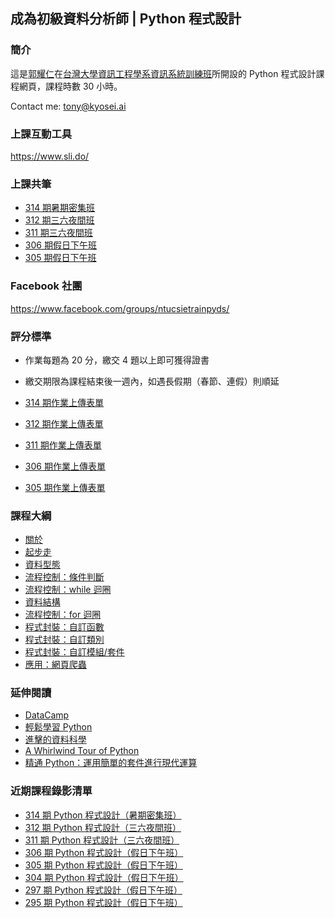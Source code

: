 ## 成為初級資料分析師 | Python 程式設計

### 簡介

這是[郭耀仁](https://www.facebook.com/yaojen.kuo.1)在[台灣大學資訊工程學系資訊系統訓練班](https://www.csie.ntu.edu.tw/train/)所開設的 Python 程式設計課程網頁，課程時數 30 小時。

Contact me: <tony@kyosei.ai>

### 上課互動工具

<https://www.sli.do/>

### 上課共筆

- [314 期暑期密集班](https://colab.research.google.com/drive/1di-qXypSCLUm_Ln7fVKfo5h7j4PZbGQL)
- [312 期三六夜間班](https://colab.research.google.com/drive/11m1jyaqsujousNTDBsV0htdNBgQJXcao)
- [311 期三六夜間班](https://colab.research.google.com/drive/1Q0YeoVA_72tvJoKBJ5as9RHwZS34MwNQ)
- [306 期假日下午班](https://colab.research.google.com/drive/1rTSaSFaO3HBYzYriV0PSWJhqaRCukaGg)
- [305 期假日下午班](https://colab.research.google.com/drive/12xdMTVJwvIVwsMaUEFxpwanLpD1u-Fue)

### Facebook 社團

<https://www.facebook.com/groups/ntucsietrainpyds/>

### 評分標準

- 作業每題為 20 分，繳交 4 題以上即可獲得證書
- 繳交期限為課程結束後一週內，如遇長假期（春節、連假）則順延

- [314 期作業上傳表單](https://forms.gle/rM1NDuv7toEx5zM69)
- [312 期作業上傳表單](https://forms.gle/ydPj3jo7gHqUWfp9A)
- [311 期作業上傳表單](https://forms.gle/CJbJJfCp4ngH7Bda7)
- [306 期作業上傳表單](https://goo.gl/forms/y9aFoEk1HU4vUGdo1)
- [305 期作業上傳表單](https://goo.gl/forms/ys2SDJ0LhBH6Fhw32)

### 課程大綱

- [關於](00-about.slides.html)
- [起步走](01-getting-started.slides.html)
- [資料型態](02-data-types.slides.html)
- [流程控制：條件判斷](03-control-flow-conditionals.slides.html)
- [流程控制：while 迴圈](04-control-flow-while.slides.html)
- [資料結構](05-data-structures.slides.html)
- [流程控制：for 迴圈](06-control-flow-for.slides.html)
- [程式封裝：自訂函數](07-code-packaging-functions.slides.html)
- [程式封裝：自訂類別](08-code-packaging-classes.slides.html)
- [程式封裝：自訂模組/套件](09-code-packaging-modules-and-libraries.slides.html)
- [應用：網頁爬蟲](https://yaojenkuo.io/python_4_ds/03-web-scraping-101.slides.html)

### 延伸閱讀

- [DataCamp](https://www.datacamp.com/courses/tech:python?tap_a=5644-dce66f&tap_s=194899-1fb421)
- [輕鬆學習 Python](https://medium.com/datainpoint/python-essentials/home)
- [進擊的資料科學](https://www.datainpoint.com/data-science-in-action/)
- [A Whirlwind Tour of Python](https://jakevdp.github.io/WhirlwindTourOfPython/)
- [精通 Python：運用簡單的套件進行現代運算](https://www.books.com.tw/products/0010690075)

### 近期課程錄影清單

- [314 期 Python 程式設計（暑期密集班）]()
- [312 期 Python 程式設計（三六夜間班）](https://www.youtube.com/playlist?list=PLEq7iw5uOtuWWndX_ppiDG8KMv6Jft7hm)
- [311 期 Python 程式設計（三六夜間班）](https://www.youtube.com/playlist?list=PLEq7iw5uOtuWBeasiZChHnwKRwJQjYne9)
- [306 期 Python 程式設計（假日下午班）](https://www.youtube.com/playlist?list=PLEq7iw5uOtuXes1owy7snsOe36TxABn3M)
- [305 期 Python 程式設計（假日下午班）](https://www.youtube.com/playlist?list=PLEq7iw5uOtuXx0FR6sns7q4IShp05pnVw)
- [304 期 Python 程式設計（假日下午班）](https://www.youtube.com/playlist?list=PLEq7iw5uOtuVelbGqKk03asL1naRrtQSi)
- [297 期 Python 程式設計（假日下午班）](https://www.youtube.com/playlist?list=PLEq7iw5uOtuXrd08rbahS9_wYlGwi8mOe)
- [295 期 Python 程式設計（假日下午班）](https://www.youtube.com/playlist?list=PLEq7iw5uOtuVT07u5CS2-RPDhBBVpRYUv)